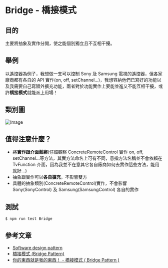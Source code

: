 # Bridge - 橋接模式
## 目的
主要將抽象及實作分開，使之能個別獨立且不互相干擾。

## 舉例
以遙控器為例子，我想做一支可以控制 Sony 及 Samsung 電視的遙控器，但各家廠商都有各自的 API 實作(on, off, setChannel...)，我想容納他們已寫好的功能以及我需要自己寫額外擴充功能，兩者對於功能實作上要能並進又不能互相干擾，或許**橋接模式**就能派上用場！

## 類別圖
![Image](https://i.imgur.com/3yWCTyV.png)

## 值得注意什麼？
- 將**實作跟介面鬆綁**(仔細觀察 ConcreteRemoteControl 實作 on, off, setChannel...等方法，其實方法命名上可有不同，意指方法名稱並不會依賴在 TvFunction 介面，因為我並不在意其它各自廠商如何去實作這些方法，能用就好...)
- 抽象跟實作可以**各自擴充**，不影響雙方
- 具體的抽象類別(ConcreteRemoteControl)實作，不會影響 Sony(SonyControl) 及 Samsung(SamsungControl) 各自的實作

## 測試
```
$ npm run test Bridge
```

## 參考文章
 - [Software design pattern](https://en.wikipedia.org/wiki/Software_design_pattern)
 - [橋接模式 (Bridge Pattern)](http://corrupt003-design-pattern.blogspot.com/2017/01/bridge-pattern.html)
 - [你的東西就是我的東西！ - 橋接模式 ( Bridge Pattern )](https://ithelp.ithome.com.tw/articles/10207956?sc=iThelpR)